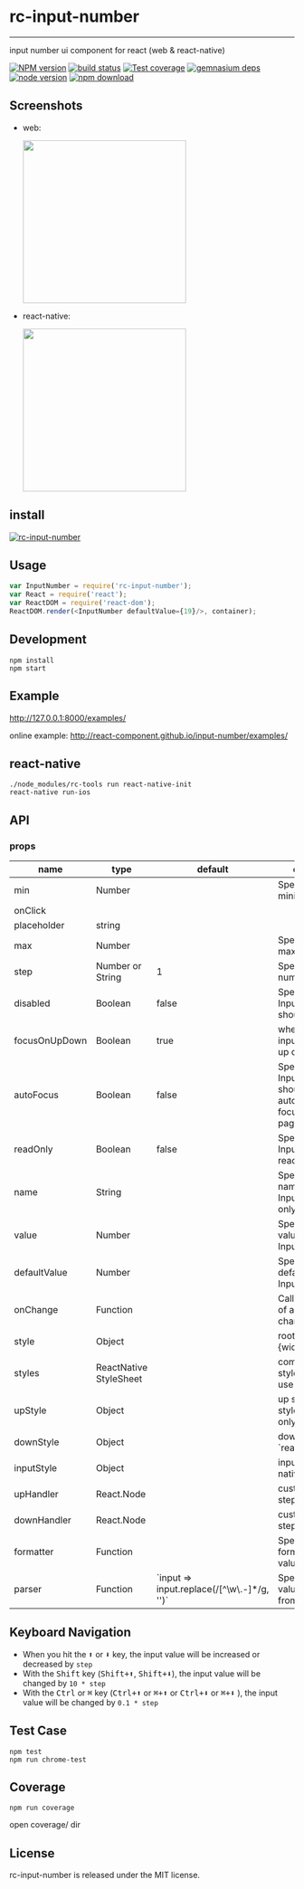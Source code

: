 # rc-input-number
---

input number ui component for react (web & react-native)

[![NPM version][npm-image]][npm-url]
[![build status][travis-image]][travis-url]
[![Test coverage][coveralls-image]][coveralls-url]
[![gemnasium deps][gemnasium-image]][gemnasium-url]
[![node version][node-image]][node-url]
[![npm download][download-image]][download-url]

[npm-image]: http://img.shields.io/npm/v/rc-input-number.svg?style=flat-square
[npm-url]: http://npmjs.org/package/rc-input-number
[travis-image]: https://img.shields.io/travis/react-component/input-number.svg?style=flat-square
[travis-url]: https://travis-ci.org/react-component/input-number
[coveralls-image]: https://img.shields.io/coveralls/react-component/input-number.svg?style=flat-square
[coveralls-url]: https://coveralls.io/r/react-component/input-number?branch=master
[gemnasium-image]: http://img.shields.io/gemnasium/react-component/input-number.svg?style=flat-square
[gemnasium-url]: https://gemnasium.com/react-component/input-number
[node-image]: https://img.shields.io/badge/node.js-%3E=_0.10-green.svg?style=flat-square
[node-url]: http://nodejs.org/download/
[download-image]: https://img.shields.io/npm/dm/rc-input-number.svg?style=flat-square
[download-url]: https://npmjs.org/package/rc-input-number

## Screenshots
- web:

  <img src="http://gtms01.alicdn.com/tps/i1/TB18CIlIpXXXXaxXFXXDa5hRXXX-268-124.png" width="288"/>

- react-native:

  <img src="https://zos.alipayobjects.com/rmsportal/dojvWLzTShEfSAU.png" width="288"/>

## install

[![rc-input-number](https://nodei.co/npm/rc-input-number.png)](https://npmjs.org/package/rc-input-number)

## Usage

```js
var InputNumber = require('rc-input-number');
var React = require('react');
var ReactDOM = require('react-dom');
ReactDOM.render(<InputNumber defaultValue={19}/>, container);
```

## Development

```
npm install
npm start
```

## Example

http://127.0.0.1:8000/examples/

online example: http://react-component.github.io/input-number/examples/

## react-native

```
./node_modules/rc-tools run react-native-init
react-native run-ios
```

## API

### props

<table class="table table-bordered table-striped">
    <thead>
    <tr>
        <th style="width: 100px;">name</th>
        <th style="width: 50px;">type</th>
        <th style="width: 50px;">default</th>
        <th>description</th>
    </tr>
    </thead>
    <tbody>
        <tr>
          <td>min</td>
          <td>Number</td>
          <td></td>
          <td>Specifies the minimum value</td>
        </tr>
        <tr>
          <td>onClick</td>
          <td></td>
          <td></td>
          <td></td>
        </tr>
        <tr>
          <td>placeholder</td>
          <td>string</td>
          <td></td>
          <td></td>
        </tr>
        <tr>
          <td>max</td>
          <td>Number</td>
          <td></td>
          <td>Specifies the maximum value</td>
        </tr>
        <tr>
          <td>step</td>
          <td>Number or String</td>
          <td>1</td>
          <td>Specifies the legal number intervals</td>
        </tr>
        <tr>
          <td>disabled</td>
          <td>Boolean</td>
          <td>false</td>
          <td>Specifies that an InputNumber should be disabled</td>
        </tr>
        <tr>
          <td>focusOnUpDown</td>
          <td>Boolean</td>
          <td>true</td>
          <td>whether focus input when click up or down button</td>
        </tr>
        <tr>
          <td>autoFocus</td>
          <td>Boolean</td>
          <td>false</td>
          <td>Specifies that an InputNumber should automatically get focus when the page loads</td>
        </tr>
        <tr>
          <td>readOnly</td>
          <td>Boolean</td>
          <td>false</td>
          <td>Specifies that an InputNumber is read only </td>
        </tr>
        <tr>
          <td>name</td>
          <td>String</td>
          <td></td>
          <td>Specifies the name of an InputNumber(`web only`)</td>
        </tr>
        <tr>
          <td>value</td>
          <td>Number</td>
          <td></td>
          <td>Specifies the value of an InputNumber</td>
        </tr>
        <tr>
          <td>defaultValue</td>
          <td>Number</td>
          <td></td>
          <td>Specifies the defaultValue of an InputNumber</td>
        </tr>
        <tr>
          <td>onChange</td>
          <td>Function</td>
          <td></td>
          <td>Called when value of an InputNumber changed</td>
        </tr>
        <tr>
          <td>style</td>
          <td>Object</td>
          <td></td>
          <td>root style. such as {width:100}</td>
        </tr>
        <tr>
          <td>styles</td>
          <td>ReactNative StyleSheet</td>
          <td></td>
          <td>component's stylesheet, can use lib/styles</td>
        </tr>
        <tr>
          <td>upStyle</td>
          <td>Object</td>
          <td></td>
          <td>up step wrap style. `react native only`</td>
        </tr>
        <tr>
          <td>downStyle</td>
          <td>Object</td>
          <td></td>
          <td>down step style. `react native only`</td>
        </tr>
        <tr>
          <td>inputStyle</td>
          <td>Object</td>
          <td></td>
          <td>input style. `react native only`</td>
        </tr>
        <tr>
          <td>upHandler</td>
          <td>React.Node</td>
          <td></td>
          <td>custom the up step element</td>
        </tr>
        <tr>
          <td>downHandler</td>
          <td>React.Node</td>
          <td></td>
          <td>custom the down step element</td>
        </tr>
        <tr>
          <td>formatter</td>
          <td>Function</td>
          <td></td>
          <td>Specifies the format of the value presented</td>
        </tr>
        <tr>
          <td>parser</td>
          <td>Function</td>
          <td>`input => input.replace(/[^\w\.-]*/g, '')`</td>
          <td>Specifies the value extracted from formatter</td>
        </tr>
    </tbody>
</table>

## Keyboard Navigation
* When you hit the <kbd>⬆</kbd> or <kbd>⬇</kbd> key, the input value will be increased or decreased by `step`
* With the <kbd>Shift</kbd> key (<kbd>Shift+⬆</kbd>, <kbd>Shift+⬇</kbd>), the input value will be changed by `10 * step`
* With the <kbd>Ctrl</kbd> or <kbd>⌘</kbd> key (<kbd>Ctrl+⬆</kbd> or <kbd>⌘+⬆</kbd> or <kbd>Ctrl+⬇</kbd> or <kbd>⌘+⬇</kbd> ), the input value will be changed by `0.1 * step`

## Test Case

```
npm test
npm run chrome-test
```

## Coverage

```
npm run coverage
```

open coverage/ dir

## License

rc-input-number is released under the MIT license.
